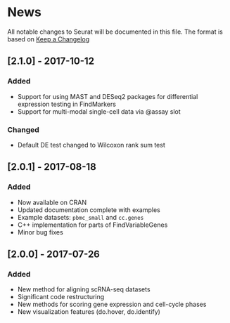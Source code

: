 # News
All notable changes to Seurat will be documented in this file.
The format is based on [Keep a Changelog](http://keepachangelog.com/en/1.0.0/)

## [2.1.0] - 2017-10-12
### Added
- Support for using MAST and DESeq2 packages for differential expression testing in FindMarkers
- Support for multi-modal single-cell data via @assay slot

### Changed
- Default DE test changed to Wilcoxon rank sum test

## [2.0.1] - 2017-08-18
### Added
 - Now available on CRAN
 - Updated documentation complete with examples
 - Example datasets: `pbmc_small` and `cc.genes`
 - C++ implementation for parts of FindVariableGenes
 - Minor bug fixes

## [2.0.0] - 2017-07-26
### Added
- New method for aligning scRNA-seq datasets
- Significant code restructuring 
- New methods for scoring gene expression and cell-cycle phases
- New visualization features (do.hover, do.identify)
